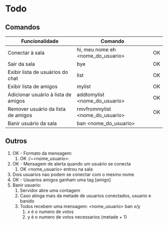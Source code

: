 # Todo

## Comandos

| Funcionalidade                        |  Comando                            |  |
|---------------------------------------|-------------------------------------|--|
| Conectar à sala                       |  hi, meu nome eh <nome_do_usuario>  | OK |
| Sair da sala                          |  bye                                | OK |
| Exibir lista de usuários do chat      |  list                               | OK |
| Exibir lista de amigos                |  mylist                             | OK |
| Adicionar usuário à lista de amigos   |  addtomylist <nome_do_usuario>      | OK |
| Remover usuário da lista de amigos    |  rmvfrommylist <nome_do_usuario>    | OK |
| Banir usuário da sala                 |  ban <nome_do_usuario>              |  |

## Outros

1. OK - Formato da mensagem:
   1. OK <IP>:<PORTA>/~<nome_usuario>: <mensagem> <hora-data>
2. OK - Mensagem de alerta quando um usuário se conecta
   1. OK <nome_usuario> entrou na sala
3. Dois usuarios nao podem se conectar com o mesmo nome
4. OK - Usuarios amigos ganham uma tag \[amigo\]
5. Banir usuario:
   1. Servidor abre uma contagem
   2. Caso atinga mais da metade de usuarios conectados, usuario e banido
   3. Todos recebem uma mensagem: <nome_usuario> ban x/y
      1. x é o numero de votos
      2. y é o numero de votos necessarios (metade + 1)